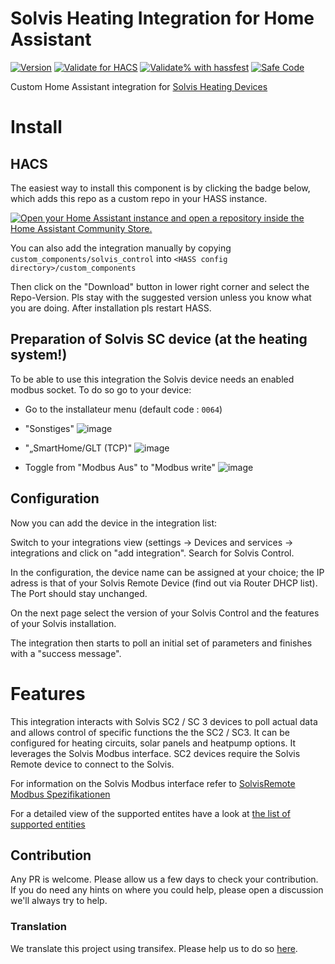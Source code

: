 # Solvis Heating Integration for Home Assistant

[![Version](https://img.shields.io/github/v/release/LarsK1/hass_solvis_control?label=version)](https://github.com/LarsK1/hass_solvis_control/releases/latest)
[![Validate for HACS](https://github.com/LarsK1/hass_solvis_control/workflows/Validate%20for%20HACS/badge.svg)](https://github.com/LarsK1/hass_solvis_control/actions/workflows/hacs.yml)
[![Validate% with hassfest](https://github.com/LarsK1/hass_solvis_control/workflows/Validate%20with%20hassfest/badge.svg)](https://github.com/LarsK1/hass_solvis_control/actions/workflows/hassfest.yml)
[![Safe Code](https://github.com/LarsK1/hass_solvis_control/actions/workflows/github-code-scanning/codeql/badge.svg)](https://github.com/LarsK1/hass_solvis_control/actions/workflows/codeql.yml)

Custom Home Assistant integration for [Solvis Heating Devices](https://www.solvis.de/) 

# Install
## HACS
The easiest way to install this component is by clicking the badge below, which adds this repo as a custom repo in your HASS instance.

[![Open your Home Assistant instance and open a repository inside the Home Assistant Community Store.](https://my.home-assistant.io/badges/hacs_repository.svg)](https://my.home-assistant.io/redirect/hacs_repository/?category=Integration&owner=LarsK1&repository=hass_solvis_control)

You can also add the integration manually by copying `custom_components/solvis_control` into `<HASS config directory>/custom_components`

Then click on the "Download" button in lower right corner and select the Repo-Version. Pls stay with the suggested version unless you know what you are doing. After installation pls restart HASS. 

## Preparation of Solvis SC device (at the heating system!)
To be able to use this integration the Solvis device needs an enabled modbus socket. To do so go to your device:
- Go to the installateur menu (default code : `0064`)
- "Sonstiges"
![image](https://github.com/user-attachments/assets/88367744-915a-444b-8203-c0c3b3bf1ef6)

- "„SmartHome/GLT (TCP)"
![image](https://github.com/user-attachments/assets/b4a20d03-589c-43bd-9683-df33d5124052)

- Toggle from "Modbus Aus" to "Modbus write"
![image](https://github.com/user-attachments/assets/cd5d7cd3-98c8-422a-afdd-bd66520a1c94)

## Configuration
Now you can add the device in the integration list:

Switch to your integrations view (settings -> Devices and services -> integrations and click on "add integration". Search for Solvis Control.

In the configuration, the device name can be assigned at your choice; the IP adress is that of your Solvis Remote Device (find out via Router DHCP list). The Port should stay unchanged.

On the next page select the version of your Solvis Control and the features of your Solvis installation. 

The integration then starts to poll an initial set of parameters and finishes with a "success message".

# Features
This integration interacts with Solvis SC2 / SC 3 devices to poll actual data and allows control of specific functions the the SC2 / SC3. It can be configured for heating circuits, solar panels and heatpump options. It leverages the Solvis Modbus interface. 
SC2 devices require the Solvis Remote device to connect to the Solvis.

For information on the Solvis Modbus interface refer to [SolvisRemote Modbus Spezifikationen](https://solvis-files.s3.eu-central-1.amazonaws.com/seiten/produkte/solvisremote/Download/SolvisRemote+Modbus+Spezifikationen+201906.pdf)

For a detailed view of the supported entites have a look at [the list of supported entities](/supported-entites.md)


## Contribution

Any PR is welcome. Please allow us a few days to check your contribution. If you do need any hints on where you could help, please open a discussion we'll always try to help.
### Translation
We translate this project using transifex. Please help us to do so [here](https://explore.transifex.com/homeassistant-solvis/homeassistant-solvis-plugin/).


